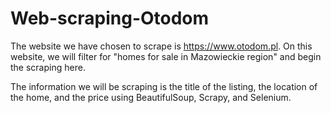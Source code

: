 # Web-scraping-Otodom

The website we have chosen to scrape is https://www.otodom.pl. On this website, we will filter for "homes for sale in Mazowieckie region" and begin the scraping here. 

The information we will be scraping is the title of the listing, the location of the home, and the price using BeautifulSoup, Scrapy, and Selenium. 

